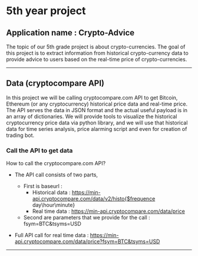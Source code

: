# 5th year project
## Application name : Crypto-Advice 
The topic of our 5th grade project is about crypto-currencies. The goal of this project is to extract information from historical crypto-currency data to provide advice to users based on the real-time price of crypto-currencies.
___


## Data (cryptocompare API)
In this project we will be calling cryptocompare.com API to get Bitcoin, Ethereum (or any cryptocurrency) historical price data and real-time price. The API serves the data in JSON format and the actual useful payload is in an array of dictionaries. 
We will provide tools to visualize the historical cryptocurrency price data via python library, and we will use that historical data for time series analysis, price alarming script and even for creation of trading bot.

### Call the API to get data
How to call the cryptocompare.com API? 

* The API call consists of two parts,
    * First is baseurl :
        * Historical data : https://min-api.cryptocompare.com/data/v2/histo{$frequence day\hour\minute}
        * Real time data : https://min-api.cryptocompare.com/data/price
    * Second are parameters that we provide for the call : fsym=BTC&tsyms=USD

* Full API call for real time data : https://min-api.cryptocompare.com/data/price?fsym=BTC&tsyms=USD

___
